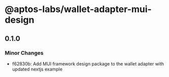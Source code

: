 # @aptos-labs/wallet-adapter-mui-design

## 0.1.0

### Minor Changes

- f62830b: Add MUI framework design package to the wallet adapter with updated nextjs example
